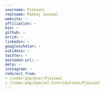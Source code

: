 ```yaml
---
username: Pjaiswal
realname: Pankaj Jaiswal
website: ~
affiliation: ~
bio: ~
github: ~
orcid: ~
linkedin: ~
googlescholar: ~
wikidata: ~
twitter: ~
mastodon-url: ~
meta: ~
instagram: ~
redirect_from:
- /index.php/User:Pjaiswal
- /index.php/Special:Contributions/Pjaiswal
---
```

